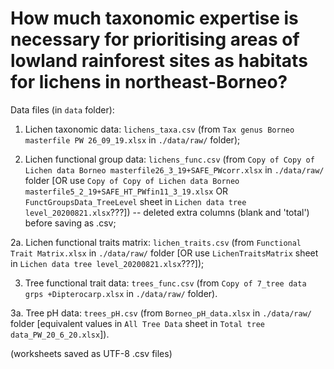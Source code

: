 # How much taxonomic expertise is necessary for prioritising areas of lowland rainforest sites as habitats for lichens in northeast-Borneo?

Data files (in `data` folder):

1.  Lichen taxonomic data: `lichens_taxa.csv` (from `Tax genus Borneo masterfile PW 26_09_19.xlsx` in `./data/raw/` folder);

2.  Lichen functional group data: `lichens_func.csv` (from `Copy of Copy of Lichen data Borneo masterfile26_3_19+SAFE_PWcorr.xlsx` in `./data/raw/` folder [OR use `Copy of Copy of Lichen data Borneo masterfile5_2_19+SAFE_HT_PWfin11_3_19.xlsx` OR `FunctGroupsData_TreeLevel` sheet in `Lichen data tree level_20200821.xlsx`???]) -- deleted extra columns (blank and 'total') before saving as .csv;

2a.  Lichen functional traits matrix: `lichen_traits.csv` (from `Functional Trait Matrix.xlsx` in `./data/raw/` folder [OR use `LichenTraitsMatrix` sheet in `Lichen data tree level_20200821.xlsx`???]);

3.  Tree functional trait data: `trees_func.csv` (from `Copy of 7_tree data grps +Dipterocarp.xlsx` in `./data/raw/` folder).

3a.  Tree pH data: `trees_pH.csv` (from `Borneo_pH_data.xlsx` in `./data/raw/` folder [equivalent values in `All Tree Data` sheet in `Total tree data_PW_20_6_20.xlsx`]).

(worksheets saved as UTF-8 .csv files)